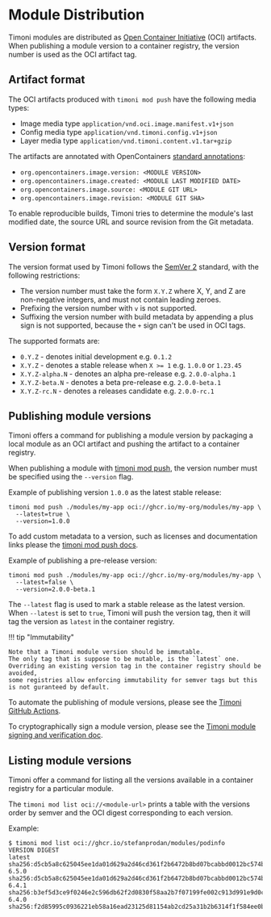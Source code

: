 # Module Distribution

Timoni modules are distributed as [Open Container Initiative](https://opencontainers.org/)
(OCI) artifacts. When publishing a module version to a container registry,
the version number is used as the OCI artifact tag.

## Artifact format

The OCI artifacts produced with `timoni mod push` have the following media types:

- Image media type `application/vnd.oci.image.manifest.v1+json`
- Config media type `application/vnd.timoni.config.v1+json`
- Layer media type `application/vnd.timoni.content.v1.tar+gzip`

The artifacts are annotated with OpenContainers
[standard annotations](https://specs.opencontainers.org/image-spec/annotations/?v=v1.0.1#pre-defined-annotation-keys):

- `org.opencontainers.image.version: <MODULE VERSION>`
- `org.opencontainers.image.created: <MODULE LAST MODIFIED DATE>`
- `org.opencontainers.image.source: <MODULE GIT URL>`
- `org.opencontainers.image.revision: <MODULE GIT SHA>`

To enable reproducible builds, Timoni tries to determine the module's
last modified date, the source URL and source revision from the Git metadata.

## Version format

The version format used by Timoni follows the [SemVer 2](https://semver.org/spec/v2.0.0.html)
standard, with the following restrictions:

- The version number must take the form `X.Y.Z` where X, Y, and Z are non-negative integers, and must not contain leading zeroes.
- Prefixing the version number with `v` is not supported.
- Suffixing the version number with build metadata by appending a plus sign is not supported, because the `+` sign can't be used in OCI tags.

The supported formats are:

- `0.Y.Z` - denotes initial development e.g. `0.1.2`
- `X.Y.Z` - denotes a stable release when  `X >= 1` e.g. `1.0.0` or `1.23.45`
- `X.Y.Z-alpha.N` - denotes an alpha pre-release e.g. `2.0.0-alpha.1`
- `X.Y.Z-beta.N` - denotes a beta pre-release e.g. `2.0.0-beta.1`
- `X.Y.Z-rc.N` - denotes a releases candidate e.g. `2.0.0-rc.1`

## Publishing module versions

Timoni offers a command for publishing a module version
by packaging a local module as an OCI artifact and pushing
the artifact to a container registry.

When publishing a module with [timoni mod push](cmd/timoni_mod_push.md),
the version number must be specified using the `--version` flag.

Example of publishing version `1.0.0` as the latest stable release:

```shell
timoni mod push ./modules/my-app oci://ghcr.io/my-org/modules/my-app \
  --latest=true \
  --version=1.0.0
```

To add custom metadata to a version, such as licenses and documentation links
please the [timoni mod push docs](cmd/timoni_mod_pull.md).

Example of publishing a pre-release version:

```shell
timoni mod push ./modules/my-app oci://ghcr.io/my-org/modules/my-app \
  --latest=false \
  --version=2.0.0-beta.1
```

The `--latest` flag is used to mark a stable release as the latest version.
When `--latest` is set to `true`, Timoni will push the version tag,
then it will tag the version as `latest` in the container registry.

!!! tip "Immutability"

    Note that a Timoni module version should be immutable.
    The only tag that is suppose to be mutable, is the `latest` one.
    Overriding an existing version tag in the container registry should be avoided,
    some registries allow enforcing immutability for semver tags but this is not guranteed by default.

To automate the publishing of module versions, please see the [Timoni GitHub Actions](github-actions.md).

To cryptographically sign a module version, please see the [Timoni module signing and verification doc](module-sign.md).

## Listing module versions

Timoni offer a command for listing all the versions available in a container registry for a particular module.

The `timoni mod list oci://<module-url>` prints a table with the versions order by semver
and the OCI digest corresponding to each version.

Example:

```console
$ timoni mod list oci://ghcr.io/stefanprodan/modules/podinfo
VERSION	DIGEST                                                                  
latest  sha256:d5cb5a8c625045ee1da01d629a2d46cd361f2b6472b8bd07bcabbd0012bc574b 
6.5.0   sha256:d5cb5a8c625045ee1da01d629a2d46cd361f2b6472b8bd07bcabbd0012bc574b 
6.4.1   sha256:b3ef5d3ce9f0246e2c596db62f2d0830f58aa2b7f07199fe002c913d991e9d0c 
6.4.0   sha256:f2d85995c0936221eb58a16ead23125d81154ab2cd25a31b2b6314f1f584ee0b 
```
